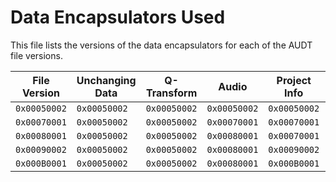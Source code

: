 # Data Encapsulators Used

This file lists the versions of the data encapsulators for each of the AUDT file versions.

| File Version | Unchanging Data | Q-Transform  | Audio        | Project Info | Music Notes  |
|--------------|-----------------|--------------|--------------|--------------|--------------|
| `0x00050002` | `0x00050002`    | `0x00050002` | `0x00050002` | `0x00050002` | `0x00050002` |
| `0x00070001` | `0x00050002`    | `0x00050002` | `0x00070001` | `0x00070001` | `0x00050002` |
| `0x00080001` | `0x00050002`    | `0x00050002` | `0x00080001` | `0x00070001` | `0x00050002` |
| `0x00090002` | `0x00050002`    | `0x00050002` | `0x00080001` | `0x00090002` | `0x00050002` |
| `0x000B0001` | `0x00050002`    | `0x00050002` | `0x00080001` | `0x000B0001` | `0x00050002` |
